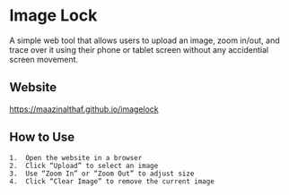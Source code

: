 # Image Lock

A simple web tool that allows users to upload an image, zoom in/out, and trace over it using their phone or tablet screen without any accidential screen movement.

## Website
https://maazinalthaf.github.io/imagelock

## How to Use
	1.	Open the website in a browser
	2.	Click “Upload” to select an image
	3.	Use “Zoom In” or “Zoom Out” to adjust size
	4.	Click “Clear Image” to remove the current image




